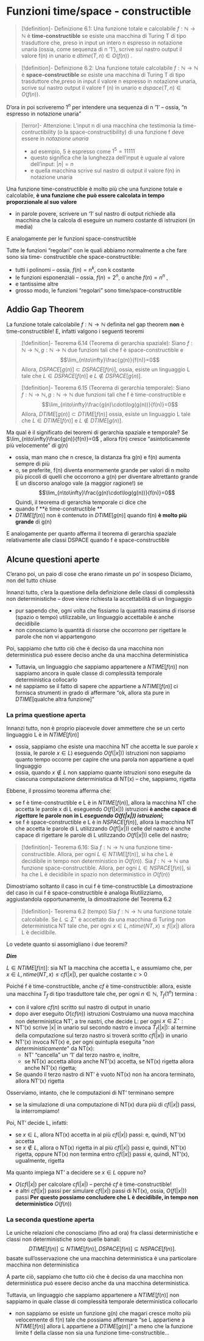 
# Funzioni time/space - constructible

>[!definition]- Definizione 6.1: 
>Una funzione totale e calcolabile $f :\mathbb N  \to\mathbb N$ è **time-constructible** se esiste una macchina di Turing T di tipo trasduttore che, preso in input un intero n espresso in notazione unaria (ossia, come sequenza di n ‘1’), scrive sul nastro output il valore f(n) in unario e $dtime(T,n) \in O(f(n))$ . 

>[!definition]- Definizione 6.2: 
>Una funzione totale calcolabile $f :\mathbb N  \to\mathbb N$ è **space-constructible** se esiste una macchina di Turing T di tipo trasduttore che,preso in input il valore n espresso in notazione unaria, scrive sul nastro output il valore f (n) in unario e $dspace(T,n) \in O(f(n))$. 


D’ora in poi scriveremo $1^n$ per intendere una sequenza di n ’1’ – ossia, “n espresso in notazione unaria”

>[!error]- Attenzione: 
>L’input n di una macchina che testimonia la time-contructibility (o la space-constructibility) di una funzione f deve essere in _notazione unaria_
>- ad esempio, 5 è espresso come $1^5 = 11111$
>- questo significa che la lunghezza dell’input è uguale al valore dell’input: $|n| = n$
>- e quella macchina scrive sul nastro di output il valore f(n) in notazione unaria

Una funzione time-constructible è molto più che una funzione totale e calcolabile, **è una funzione che può essere calcolata in tempo proporzionale al suo valore**
- in parole povere, scrivere un ‘1’ sul nastro di output richiede alla macchina che la calcola di eseguire un numero costante di istruzioni (in media)

E analogamente per le funzioni space-constructible

Tutte le funzioni “regolari” con le quali abbiamo normalmente a che fare sono sia time- constructible che space-constructible:
- tutti i polinomi – ossia, $f(n) = n^k$, con k costante
- le funzioni esponenziali – ossia, $f(n) = 2^n$, o anche $f(n) = n^n$ , 
- e tantissime altre
- grosso modo, le funzioni “regolari” sono time/space-constructible


## Addio Gap Theorem

La funzione totale calcolabile $f :\mathbb N\to\mathbb N$ definita nel gap theorem **non** è time-constructible!
E, infatti valgono i seguenti teoremi

>[!definition]- Teorema 6.14 (Teorema di gerarchia spaziale):
> Siano $f :\mathbb N\to\mathbb N , g :\mathbb N\to\mathbb N$ due funzioni tali che f è space-constructible  e $$\lim_{n\to\infty}\frac{g(n)}{f(n)}=0$$
> Allora, $DSPACE[g(n)]\subset  DSPACE[ f (n)]$, ossia, esiste un linguaggio L tale che 	$L\in   DSPACE[ f(n)]$ e $L \not\in DSPACE[ g(n)].$

>[!definition]- Teorema 6.15 (Teorema di gerarchia temporale):
> Siano $f :\mathbb N\to\mathbb N , g :\mathbb N\to\mathbb N$ due funzioni tali che f è time-constructible e $$\lim_{n\to\infty}\frac{g(n)\cdot\log(g(n))}{f(n)}=0$$
>Allora, $DTIME[g(n)]\subset  DTIME[ f (n)]$ ossia, esiste un linguaggio L tale che $L\in   DTIME[ f(n)]$ e $L\not\in  DTIME[g(n)]$. 

Ma qual è il significato dei teoremi di gerarchia spaziale e temporale?
Se $\lim_{n\to\infty}\frac{g(n)}{f(n)}=0$ , allora f(n) cresce “asintoticamente più velocemente” di g(n)
- ossia, man mano che n cresce, la distanza fra g(n) e f(n) aumenta sempre di più
- o, se preferite, f(n) diventa enormemente grande per valori di n molto più piccoli di quelli che occorrono a g(n) per diventare altrettanto grande	   
E un discorso analogo vale (a maggior ragione!) se $$\lim_{n\to\infty}\frac{g(n)\cdot\log(g(n))}{f(n)}=0$$
Quindi, il teorema di gerarchia temporale ci dice che 
- quando f **è time-constructible **
- $DTIME[f(n)]$ non è contenuto in $DTIME[g(n)]$ quando f(n) **è molto più grande** di g(n)

E analogamente per quanto afferma il teorema di gerarchia spaziale relativamente alle classi DSPACE quando f è space-constructible 

## Alcune questioni aperte

C’erano poi, un paio di cose che erano rimaste un po’ in sospeso
Diciamo, non del tutto chiuse

Innanzi tutto, c’era la questione della definizione delle classi di complessità non deterministiche – dove viene richiesta la accettabilità di un linguaggio
- pur sapendo che, ogni volta che fissiamo la quantità massima di risorse (spazio o tempo) utilizzabile, un linguaggio accettabile è anche decidibile
- non conosciamo la quantità di risorse che occorrono per rigettare le parole che non vi appartengono

Poi, sappiamo che tutto ciò che è deciso da una macchina non deterministica può essere deciso anche da una macchina deterministica
- Tuttavia, un linguaggio che sappiamo appartenere a $NTIME[f(n)]$ non sappiamo ancora in quale classe di complessità temporale deterministica collocarlo 
- né sappiamo se il fatto di sapere che appartiene a $NTIME[f(n)]$ ci fornisca strumenti in grado di affermare “ok, allora sta pure in $DTIME[\text{qualche altra funzione}]$”

### La prima questione aperta

Innanzi tutto, non è proprio piacevole dover ammettere che se un certo linguaggio L è in $NTIME[f(n)]$
- ossia, sappiamo che esiste una macchina NT che accetta le sue parole x (ossia, le parole $x\in L$) eseguendo $O( f(|x|))$ istruzioni
non sappiamo quanto tempo occorre per capire che una parola non appartiene a quel linguaggio 
- ossia, quando $x\not\in  L$ non sappiamo quante istruzioni sono eseguite da ciascuna computazione deterministica di NT(x) – che, sappiamo, rigetta

Ebbene, il prossimo teorema afferma che:
- se f è time-constructible e L è in $NTIME[f(n)]$, allora la macchina NT che accetta le parole x di L eseguendo $O(f(|x|))$ istruzioni **è anche capace di _rigettare_ le parole non in L _eseguendo $O(f(|x|))$ istruzioni_;**
- se f è space-constructible e L è in $NSPACE[f(n)]$, allora la macchina NT che accetta le parole di L utilizzando $O(f(|x|))$ celle del nastro è anche capace di rigettare le parole di L utilizzando $O(f(|x|))$ celle del nastro;

>[!definition]- Teorema 6.16: 
>Sia $f : \mathbb N\to\mathbb N$ una funzione time-constructible. Allora, per ogni $L\in  NTIME[ f (n)]$, si ha che L è decidibile in tempo non deterministico in $O( f (n))$. 
>Sia $f : \mathbb N\to\mathbb N$ una funzione space-constructible. Allora, per ogni $L\in  NSPACE[ f (n)]$, si ha che L è decidibile in spazio non deterministico in $O( f (n))$ 

Dimostriamo soltanto il caso in cui f è time-constructible
La dimostrazione del caso in cui f è space-constructible è analoga 
Riutilizziamo, aggiustandola opportunamente, la dimostrazione del Teorema 6.2

>[!definition]- Teorema 6.2 (tempo)
>Sia $f : \mathbb N\to\mathbb N$ una funzione totale calcolabile.
>Se $L\subseteq\Sigma^\star$  è accettato da una macchina di Turing non deterministica NT tale che, per ogni $x \in L, ntime(NT,x) \leq f (|x|)$ allora L è decidibile.

Lo vedete quanto si assomigliano i due teoremi?

_**Dim**_

$L\in  NTIME[ f (n)]$: sia NT la macchina che accetta L, e assumiamo che, per $x \in L,ntime(NT,x) \leq c f(|x|)$, per qualche costante $c > 0$

Poiché f è time-constructible, anche $c f$ è time-constructible: allora, esiste una macchina $T_f$ di tipo trasduttore tale che, per ogni $n\in\mathbb N$, $T_f (1^n)$ termina :
- con il valore $c f(n)$ scritto sul nastro di output in unario
- dopo aver eseguito $O(c f(n))$ istruzioni
Costruiamo una nuova macchina non deterministica NT’, a tre nastri, che decide L: per ogni $x\in\Sigma^\star$ :
- NT’(x) scrive |x| in unario sul secondo nastro e invoca $T_f(|x|)$: al termine della computazione sul terzo nastro si troverà scritto $c f(|x|)$ in unario
- NT’(x) invoca NT(x) e, per ogni quintupla eseguita "_non deterministicamente_" da NT(x):
	- NT’ “cancella” un ‘1’ dal terzo nastro e, inoltre,
	- se NT(x) accetta allora anche NT’(x) accetta, se NT(x) rigetta allora anche NT’(x) rigetta;
- Se quando il terzo nastro di NT’ è vuoto NT(x) non ha ancora terminato, allora NT’(x) rigetta

Osserviamo, intanto, che le computazioni di NT’ terminano sempre
- se la simulazione di una computazione di NT(x) dura più di $c f(|x|)$ passi, la interrompiamo! 

Poi, NT’ decide L, infatti:
- se $x\in L$, allora NT(x) accetta in al più $c f(|x|)$ passi: e, quindi, NT’(x) accetta
- se $x\not\in  L$, allora o NT(x) rigetta in al più $c f(|x|)$ passi e, quindi, NT’(x) rigetta, oppure NT(x) non termina entro $c f(|x|)$ passi e, quindi, NT’(x), ugualmente, rigetta

Ma quanto impiega NT’ a decidere se $x\in L$ oppure no?
- $O(c f(|x|)$ per calcolare $c f(|x|)$ – perché $c f$ è time-constructible!
- e altri $c f(|x|)$ passi per simulare $c f(|x|)$ passi di NT(x), ossia, $O(f(|x|))$ passi
**Per questo possiamo concludere che L è decidibile, in tempo non deterministico** $O(f(n))$

### La seconda questione aperta

Le uniche relazioni che conosciamo (fino ad ora) fra classi deterministiche e classi non deterministiche sono quelle banali: 	$$DTIME[f(n)] \subseteq NTIME[f(n)],   DSPACE[ f (n)] \subseteq NSPACE[ f (n)].$$ 
basate sull’osservazione che una macchina deterministica è una particolare macchina non deterministica

A parte ciò, sappiamo che tutto ciò che è deciso da una macchina non deterministica può essere deciso anche da una macchina deterministica. 

Tuttavia, un linguaggio che sappiamo appartenere a $NTIME[f(n)]$ non sappiamo in quale classe di complessità temporale deterministica collocarlo 
- non sappiamo se esiste un funzione g(n) che magari cresce molto più velocemente di f(n) tale che possiamo affermare “se L appartiene a $NTIME[f(n)]$ allora L appartiene a $DTIME[g(n)]$”
a meno che la funzione limite f della classe non sia una funzione time-constructible…

